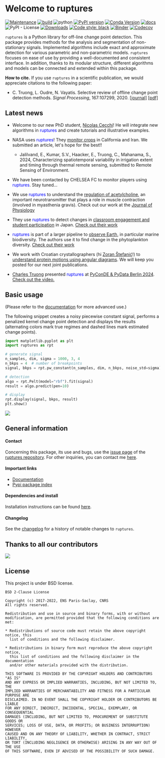 # Welcome to ruptures

[![Maintenance](https://img.shields.io/badge/Maintained%3F-yes-green.svg)](https://GitHub.com/deepcharles/ruptures/graphs/commit-activity)
[![build](https://github.com/deepcharles/ruptures/actions/workflows/run-test.yml/badge.svg)](https://github.com/deepcharles/ruptures/actions/workflows/run-test.yml)
![python](https://img.shields.io/badge/python-3.8%20|%203.9%20|%203.10%20|%203.11%20|%203.12%20|%203.13-blue)
[![PyPI version](https://badge.fury.io/py/ruptures.svg)](https://badge.fury.io/py/ruptures)
[![Conda Version](https://img.shields.io/conda/vn/conda-forge/ruptures.svg)](https://anaconda.org/conda-forge/ruptures)
[![docs](https://github.com/deepcharles/ruptures/actions/workflows/check-docs.yml/badge.svg)](https://github.com/deepcharles/ruptures/actions/workflows/check-docs.yml)
![PyPI - License](https://img.shields.io/pypi/l/ruptures)
[![Downloads](https://pepy.tech/badge/ruptures)](https://pepy.tech/project/ruptures)
<a href="https://github.com/psf/black"><img alt="Code style: black" src="https://img.shields.io/badge/code%20style-black-000000.svg"></a>
[![Binder](https://mybinder.org/badge_logo.svg)](https://mybinder.org/v2/gh/deepcharles/ruptures/master)
[![Codecov](https://codecov.io/gh/deepcharles/ruptures/branch/master/graphs/badge.svg)](https://app.codecov.io/gh/deepcharles/ruptures/branch/master)

`ruptures` is a Python library for off-line change point detection.
This package provides methods for the analysis and segmentation of non-stationary signals.  Implemented algorithms include exact and approximate detection for various parametric and non-parametric models.
`ruptures` focuses on ease of use by providing a well-documented and consistent interface.
In addition, thanks to its modular structure, different algorithms and models can be connected and extended within this package.

**How to cite.** If you use `ruptures` in a scientific publication, we would appreciate citations to the following paper:

- C. Truong, L. Oudre, N. Vayatis. Selective review of offline change point detection methods. _Signal Processing_, 167:107299, 2020. [[journal]](https://doi.org/10.1016/j.sigpro.2019.107299) [[pdf]](http://www.laurentoudre.fr/publis/TOG-SP-19.pdf)


## Latest news

- Welcome to our new PhD student, [Nicolas Cecchi](https://fr.linkedin.com/in/nicolascecchi/fr)! He will integrate new algorithms in <span style="color:blue">ruptures</span> and create tutorials and illustrative examples.

- NASA uses <span style="color:blue">ruptures</span>! They <ins>monitor crops</ins> in California and Iran. We submitted an article, let's hope for the best!!
  - Jalilvand, E., Kumar, S.V., Haacker, E., Truong, C., Mahanama, S., 2024, Characterizing spatiotemporal variability in irrigation extent and timing through thermal remote sensing, submitted to Remote Sensing of Environment.

- We have been contacted by CHELSEA FC to monitor players using <span style="color:blue">ruptures</span>. Stay tuned...

- We use <span style="color:blue">ruptures</span> to understand the <ins>regulation of acetylcholine</ins>, an important neurotransmitter that plays a role in muscle contraction (involved in myasthenia gravis). Check out our work at the [Journal of Physiology](https://doi.org/10.1113/JP287243)


- They use <span style="color:blue">ruptures</span> to detect changes in <ins>classroom engagement and student participation</ins> in Japan. [Check out their work](https://doi.org/10.1186/s40561-024-00317-6)

- <span style="color:blue">ruptures</span> is part of a larger pipeline to <ins>observe Earth</ins>, in particular marine biodiversity. The authors use it to find change in the phytoplankton diversity. [Check out their work](https://doi.org/10.1007/s10712-024-09859-3)


- We work with Croatian crystallographers (hi [Zoran Štefanić](https://www.irb.hr/eng/About-RBI/People/Zoran-Stefanic)!) to [understand protein motions using angular diagrams](https://pubs.acs.org/doi/10.1021/acs.jcim.4c00650). We will keep you posted for our next joint publications.

- [Charles Truong](https://charles.doffy.net) presented <span style="color:blue">ruptures</span> at [PyConDE & PyData Berlin 2024](https://pretalx.com/pyconde-pydata-2024/speaker/BFRLAK/). [Check out the video.](https://kiwi.cmla.ens-cachan.fr/index.php/s/ss3rZwNSKwGtyQW)

## Basic usage

(Please refer to the [documentation](https://centre-borelli.github.io/ruptures-docs/ "Link to documentation") for more advanced use.)

The following snippet creates a noisy piecewise constant signal, performs a penalized kernel change point detection and displays the results (alternating colors mark true regimes and dashed lines mark estimated change points).

```python
import matplotlib.pyplot as plt
import ruptures as rpt

# generate signal
n_samples, dim, sigma = 1000, 3, 4
n_bkps = 4  # number of breakpoints
signal, bkps = rpt.pw_constant(n_samples, dim, n_bkps, noise_std=sigma)

# detection
algo = rpt.Pelt(model="rbf").fit(signal)
result = algo.predict(pen=10)

# display
rpt.display(signal, bkps, result)
plt.show()
```

![](./images/example_readme.png)

## General information

#### Contact

Concerning this package, its use and bugs, use the [issue page](https://github.com/deepcharles/ruptures/issues) of the [ruptures repository](https://github.com/deepcharles/ruptures). For other inquiries, you can contact me [here](https://charles.doffy.net/contact/).


#### Important links

- [Documentation](https://centre-borelli.github.io/ruptures-docs)
- [Pypi package index](https://pypi.python.org/pypi/ruptures)

#### Dependencies and install

Installation instructions can be found [here](https://centre-borelli.github.io/ruptures-docs/install/).

#### Changelog

See the [changelog](https://github.com/deepcharles/ruptures/blob/master/CHANGELOG.md) for a history of notable changes to `ruptures`.

## Thanks to all our contributors

<a href="https://github.com/deepcharles/ruptures/graphs/contributors">
  <img src="https://contributors-img.web.app/image?repo=deepcharles/ruptures" />
</a>

## License

This project is under BSD license.

```
BSD 2-Clause License

Copyright (c) 2017-2022, ENS Paris-Saclay, CNRS
All rights reserved.

Redistribution and use in source and binary forms, with or without
modification, are permitted provided that the following conditions are met:

* Redistributions of source code must retain the above copyright notice, this
  list of conditions and the following disclaimer.

* Redistributions in binary form must reproduce the above copyright notice,
  this list of conditions and the following disclaimer in the documentation
  and/or other materials provided with the distribution.

THIS SOFTWARE IS PROVIDED BY THE COPYRIGHT HOLDERS AND CONTRIBUTORS "AS IS"
AND ANY EXPRESS OR IMPLIED WARRANTIES, INCLUDING, BUT NOT LIMITED TO, THE
IMPLIED WARRANTIES OF MERCHANTABILITY AND FITNESS FOR A PARTICULAR PURPOSE ARE
DISCLAIMED. IN NO EVENT SHALL THE COPYRIGHT HOLDER OR CONTRIBUTORS BE LIABLE
FOR ANY DIRECT, INDIRECT, INCIDENTAL, SPECIAL, EXEMPLARY, OR CONSEQUENTIAL
DAMAGES (INCLUDING, BUT NOT LIMITED TO, PROCUREMENT OF SUBSTITUTE GOODS OR
SERVICES; LOSS OF USE, DATA, OR PROFITS; OR BUSINESS INTERRUPTION) HOWEVER
CAUSED AND ON ANY THEORY OF LIABILITY, WHETHER IN CONTRACT, STRICT LIABILITY,
OR TORT (INCLUDING NEGLIGENCE OR OTHERWISE) ARISING IN ANY WAY OUT OF THE USE
OF THIS SOFTWARE, EVEN IF ADVISED OF THE POSSIBILITY OF SUCH DAMAGE.
```
